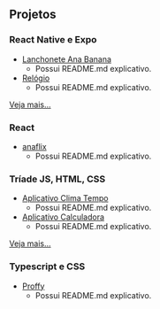 
<!--
**anabeatrizzz/anabeatrizzz** is a ✨ _special_ ✨ repository because its `README.md` (this file) appears on your GitHub profile.

Here are some ideas to get you started:

- 🔭 I’m currently working on ...
- 🌱 I’m currently learning ...
- 👯 I’m looking to collaborate on ...
- 🤔 I’m looking for help with ...
- 💬 Ask me about ...
- 📫 How to reach me: ...
- 😄 Pronouns: ...
- ⚡ Fun fact: ...
-->

## Projetos
### React Native e Expo
- [Lanchonete Ana Banana](https://github.com/anabeatrizzz/app-mobile2-refeito)
  - Possui README.md explicativo.
- [Relógio](https://github.com/anabeatrizzz/mobile2-app-um)
  - Possui README.md explicativo.

[Veja mais...](https://github.com/anabeatrizzz?tab=repositories)

### React
- [anaflix](https://github.com/anabeatrizzz/anaflix)
  - Possui README.md explicativo.

### Tríade JS, HTML, CSS
- [Aplicativo Clima Tempo](https://github.com/anabeatrizzz/api-clima-tempo)
  - Possui README.md explicativo.
- [Aplicativo Calculadora](https://github.com/anabeatrizzz/monaca-app-dois)
  - Possui README.md explicativo.

[Veja mais...](https://github.com/anabeatrizzz?tab=repositories)

### Typescript e CSS
- [Proffy](https://github.com/anabeatrizzz/proffy-nlw)
  - Possui README.md explicativo.
